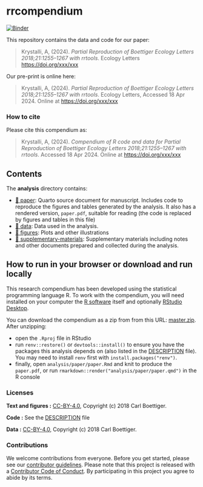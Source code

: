 
<!-- README.md is generated from README.Rmd. Please edit that file -->

# rrcompendium

[![Binder](https://mybinder.org/badge_logo.svg)](https://mybinder.org/v2/gh///master?urlpath=rstudio)

This repository contains the data and code for our paper:

> Krystalli, A, (2024). *Partial Reproduction of Boettiger Ecology
> Letters 2018;21:1255–1267 with rrtools*. Ecology Letters
> <https://doi.org/xxx/xxx>

Our pre-print is online here:

> Krystalli, A, (2024). *Partial Reproduction of Boettiger Ecology
> Letters 2018;21:1255–1267 with rrtools*. Ecology Letters, Accessed 18
> Apr 2024. Online at <https://doi.org/xxx/xxx>

### How to cite

Please cite this compendium as:

> Krystalli, A, (2024). *Compendium of R code and data for Partial
> Reproduction of Boettiger Ecology Letters 2018;21:1255–1267 with
> rrtools*. Accessed 18 Apr 2024. Online at <https://doi.org/xxx/xxx>

## Contents

The **analysis** directory contains:

- [:file_folder: paper](/analysis/paper): Quarto source document for
  manuscript. Includes code to reproduce the figures and tables
  generated by the analysis. It also has a rendered version,
  `paper.pdf`, suitable for reading (the code is replaced by figures and
  tables in this file)
- [:file_folder: data](/analysis/data): Data used in the analysis.
- [:file_folder: figures](/analysis/figures): Plots and other
  illustrations
- [:file_folder:
  supplementary-materials](/analysis/supplementary-materials):
  Supplementary materials including notes and other documents prepared
  and collected during the analysis.

## How to run in your browser or download and run locally

This research compendium has been developed using the statistical
programming language R. To work with the compendium, you will need
installed on your computer the [R
software](https://cloud.r-project.org/) itself and optionally [RStudio
Desktop](https://rstudio.com/products/rstudio/download/).

You can download the compendium as a zip from from this URL:
[master.zip](/archive/master.zip). After unzipping:

- open the `.Rproj` file in RStudio
- run `renv::restore()` or `devtools::install()` to ensure you have the
  packages this analysis depends on (also listed in the
  [DESCRIPTION](/DESCRIPTION) file). You may need to install `renv`
  first with `install.packages("renv")`.
- finally, open `analysis/paper/paper.Rmd` and knit to produce the
  `paper.pdf`, or run `rmarkdown::render("analysis/paper/paper.qmd")` in
  the R console

### Licenses

**Text and figures :**
[CC-BY-4.0](http://creativecommons.org/licenses/by/4.0/), Copyright (c)
2018 Carl Boettiger.

**Code :** See the [DESCRIPTION](DESCRIPTION) file

**Data :** [CC-BY-4.0](http://creativecommons.org/licenses/by/4.0/),
Copyright (c) 2018 Carl Boettiger.

### Contributions

We welcome contributions from everyone. Before you get started, please
see our [contributor guidelines](CONTRIBUTING.md). Please note that this
project is released with a [Contributor Code of Conduct](CONDUCT.md). By
participating in this project you agree to abide by its terms.
